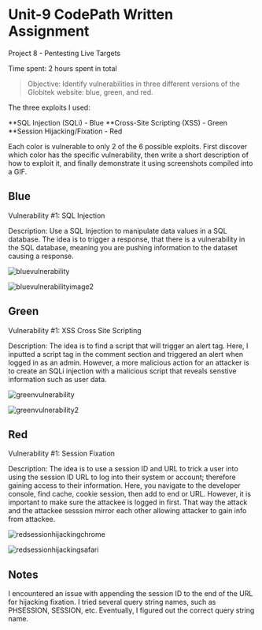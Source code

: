 # Unit-9 CodePath Written Assignment
Project 8 - Pentesting Live Targets

Time spent: 2 hours spent in total

> Objective: Identify vulnerabilities in three different versions of the Globitek website: blue, green, and red.

The three exploits I used:


**SQL Injection (SQLi) - Blue 
**Cross-Site Scripting (XSS) - Green
**Session Hijacking/Fixation - Red

Each color is vulnerable to only 2 of the 6 possible exploits. First discover which color has the specific vulnerability, then write a short description of how to exploit it, and finally demonstrate it using screenshots compiled into a GIF.

## Blue

Vulnerability #1: SQL Injection

Description: Use a SQL Injection to manipulate data values in a SQL database. The idea is to trigger a response, that there is a vulnerability in the SQL database, meaning you are pushing information to the dataset causing a response. 

![bluevulnerability](https://user-images.githubusercontent.com/64348938/115821657-08b01700-a3b8-11eb-982f-1cbae07195af.png)

![bluevulnerabilityimage2](https://user-images.githubusercontent.com/64348938/115821701-1ebdd780-a3b8-11eb-8e9f-e29a9bc5e5d5.png)

## Green

Vulnerability #1: XSS Cross Site Scripting

Description: The idea is to find a script that will trigger an alert tag. Here, I inputted a script tag in the comment section and triggered an alert when logged in as an admin. However, a more malicious action for an attacker is to create an SQLi injection with a malicious script that reveals senstive information such as user data.

![greenvulnerability](https://user-images.githubusercontent.com/64348938/115822051-bcb1a200-a3b8-11eb-90aa-5dd96a9c2003.png)

![greenvulnerability2](https://user-images.githubusercontent.com/64348938/115822118-d9e67080-a3b8-11eb-8c15-2392b62cd1f7.png)


## Red

Vulnerability #1: Session Fixation

Description: The idea is to use a session ID and URL to trick a user into using the session ID URL to log into their system or account; therefore gaining access to their information. Here, you navigate to the developer console, find cache, cookie session, then add to end or URL. However, it is important to make sure the attackee is logged in first. That way the attack and the attackee sesssion mirror each other allowing attacker to gain info from attackee.

![redsessionhijackingchrome](https://user-images.githubusercontent.com/64348938/116763472-550be000-a9d2-11eb-84f6-16fca7800878.png)

![redsessionhijackingsafari](https://user-images.githubusercontent.com/64348938/115822586-a6581600-a3b9-11eb-8030-43be6afcffbb.png)



## Notes

I encountered an issue with appending the session ID to the end of the URL for hijacking fixation. I tried several query string names, such as PHSESSION, SESSION, etc. Eventually, I figured out the correct query string name. 

